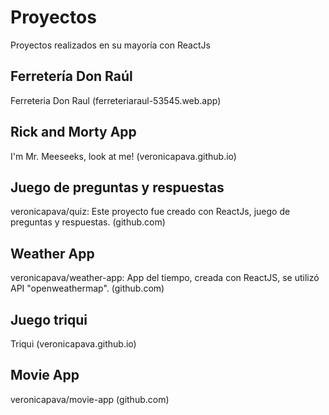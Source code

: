 # Proyectos

Proyectos realizados en su mayoría con ReactJs

## Ferretería Don Raúl

Ferreteria Don Raul (ferreteriaraul-53545.web.app)

## Rick and Morty App

I'm Mr. Meeseeks, look at me! (veronicapava.github.io)

## Juego de preguntas y respuestas

veronicapava/quiz: Este proyecto fue creado con ReactJs, juego de preguntas y respuestas. (github.com)

## Weather App

veronicapava/weather-app: App del tiempo, creada con ReactJS, se utilizó API "openweathermap". (github.com)

## Juego triqui

Triqui (veronicapava.github.io)

## Movie App

veronicapava/movie-app (github.com)
